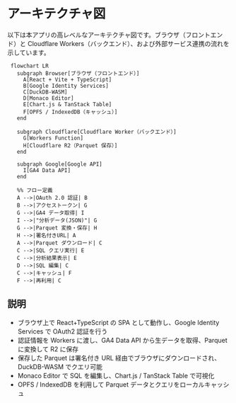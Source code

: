 # アーキテクチャ図

 以下は本アプリの高レベルなアーキテクチャ図です。ブラウザ（フロントエンド）と
 Cloudflare Workers（バックエンド）、および外部サービス連携の流れを示しています。

```mermaid
 flowchart LR
   subgraph Browser[ブラウザ（フロントエンド）]
     A[React + Vite + TypeScript]
     B[Google Identity Services]
     C[DuckDB-WASM]
     D[Monaco Editor]
     E[Chart.js & TanStack Table]
     F[OPFS / IndexedDB（キャッシュ）]
   end

   subgraph Cloudflare[Cloudflare Worker（バックエンド）]
     G[Workers Function]
     H[Cloudflare R2（Parquet 保存）]
   end

   subgraph Google[Google API]
     I[GA4 Data API]
   end

   %% フロー定義
   A -->|OAuth 2.0 認証| B
   B -->|アクセストークン| G
   G -->|GA4 データ取得| I
   I -->|"分析データ(JSON)"| G
   G -->|Parquet 変換・保存| H
   H -->|署名付きURL| A
   A -->|Parquet ダウンロード| C
   C -->|SQL クエリ実行| E
   C -->|分析結果表示| E
   D -->|SQL 編集| C
   C -->|キャッシュ| F
   F -->|再利用| C
```

 ## 説明
 - ブラウザ上で React+TypeScript の SPA として動作し、Google Identity Services で OAuth2 認証を行う
 - 認証情報を Workers に渡し、GA4 Data API から生データを取得、Parquet に変換して R2 に保存
 - 保存した Parquet は署名付き URL 経由でブラウザにダウンロードされ、DuckDB-WASM でクエリ可能
 - Monaco Editor で SQL を編集し、Chart.js / TanStack Table で可視化
 - OPFS / IndexedDB を利用して Parquet データとクエリをローカルキャッシュ